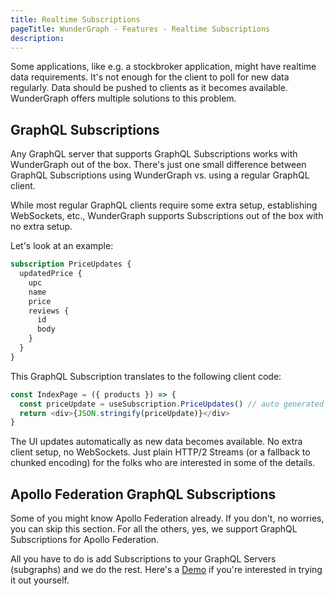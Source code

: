 ```yaml
---
title: Realtime Subscriptions
pageTitle: WunderGraph - Features - Realtime Subscriptions
description:
---
```


Some applications, like e.g. a stockbroker application, might have realtime data requirements.
It's not enough for the client to poll for new data regularly.
Data should be pushed to clients as it becomes available.
WunderGraph offers multiple solutions to this problem.

## GraphQL Subscriptions

Any GraphQL server that supports GraphQL Subscriptions works with WunderGraph out of the box.
There's just one small difference between GraphQL Subscriptions using WunderGraph vs. using a regular GraphQL client.

While most regular GraphQL clients require some extra setup, establishing WebSockets, etc.,
WunderGraph supports Subscriptions out of the box with no extra setup.

Let's look at an example:

```graphql
subscription PriceUpdates {
  updatedPrice {
    upc
    name
    price
    reviews {
      id
      body
    }
  }
}
```

This GraphQL Subscription translates to the following client code:

```typescript jsx
const IndexPage = ({ products }) => {
  const priceUpdate = useSubscription.PriceUpdates() // auto generated
  return <div>{JSON.stringify(priceUpdate)}</div>
}
```

The UI updates automatically as new data becomes available.
No extra client setup, no WebSockets.
Just plain HTTP/2 Streams (or a fallback to chunked encoding) for the folks who are interested in some of the details.

## Apollo Federation GraphQL Subscriptions

Some of you might know Apollo Federation already.
If you don't, no worries, you can skip this section.
For all the others, yes, we support GraphQL Subscriptions for Apollo Federation.

All you have to do is add Subscriptions to your GraphQL Servers (subgraphs) and we do the rest.
Here's a [Demo](https://github.com/wundergraph/wundergraph-demo) if you're interested in trying it out yourself.
